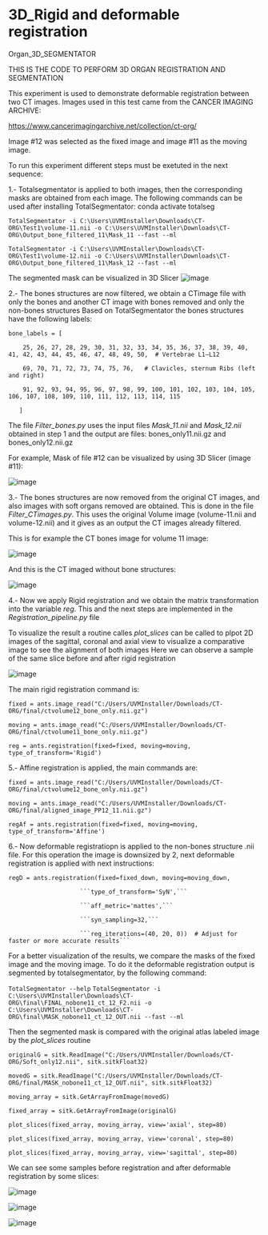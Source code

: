 # 3D_Rigid and deformable registration
Organ_3D_SEGMENTATOR

THIS IS THE CODE TO PERFORM 3D ORGAN REGISTRATION AND SEGMENTATION

This experiment is used to demonstrate deformable registration between two CT images. Images used in this test came from the CANCER IMAGING ARCHIVE:

https://www.cancerimagingarchive.net/collection/ct-org/ 

Image #12 was selected as the fixed image and image #11 as the moving image.

To run this experiment different steps must be exetuted in the next sequence:

1.- Totalsegmentator is applied to both images, then the corresponding masks are obtained from each image. The following commands can be used after installing TotalSegmentator:
conda activate totalseg

```TotalSegmentator -i C:\Users\UVMInstaller\Downloads\CT-ORG\Test1\volume-11.nii -o C:\Users\UVMInstaller\Downloads\CT-ORG\Output_bone_filtered_11\Mask_11 --fast --ml```


```TotalSegmentator -i C:\Users\UVMInstaller\Downloads\CT-ORG\Test1\volume-12.nii -o C:\Users\UVMInstaller\Downloads\CT-ORG\Output_bone_filtered_11\Mask_12 --fast --ml```

The segmented mask can be visualized in 3D Slicer
![image](https://github.com/user-attachments/assets/64ff4842-7886-4277-9e7a-c73526be0bc4)



2.- The bones structures are now filtered, we obtain a CTimage file with only the bones and another CT image with bones removed and only the non-bones structures
Based on TotalSegmentator the bones structures have the following labels:


```bone_labels = [```


```    25, 26, 27, 28, 29, 30, 31, 32, 33, 34, 35, 36, 37, 38, 39, 40, 41, 42, 43, 44, 45, 46, 47, 48, 49, 50,  # Vertebrae L1–L12```

```    69, 70, 71, 72, 73, 74, 75, 76,   # Clavicles, sternum Ribs (left and right)```

```    91, 92, 93, 94, 95, 96, 97, 98, 99, 100, 101, 102, 103, 104, 105, 106, 107, 108, 109, 110, 111, 112, 113, 114, 115```

 ```   ]```

The file *Filter_bones.py* uses the input files *Mask_11.nii* and *Mask_12.nii* obtained in step 1 and the output are files:   bones_only11.nii.gz and bones_only12.nii.gz

For example, Mask of file #12 can be visualized by using 3D Slicer (image #11):

![image](https://github.com/user-attachments/assets/a0b8659c-6901-40bd-a79d-47541dd7a550)


3.-  The bones structures are now removed from the original CT images, and also images with soft organs removed are obtained. This is done in the file *Filter_CTimages.py*. This uses the original Volume image (volume-11.nii and volume-12.nii) and it gives as an output the CT images already filtered. 

This is for example the CT bones image for volume 11 image:

![image](https://github.com/user-attachments/assets/85d74032-46a3-4a03-af0e-ff387cb631b9)

And this is the CT imaged without bone structures:

![image](https://github.com/user-attachments/assets/24619e89-1e52-4537-b330-4ce915cab5ac)


4.- Now we apply Rigid registration and we obtain the matrix transformation into the variable *reg*.  This and the next steps are implemented in the *Registration_pipeline.py* file

To visualize the result a routine calles *plot_slices* can be called to plpot 2D images of the sagittal, coronal and axial view to visualize a comparative image to see the alignment of both images
Here we can observe a sample of the same slice before and after rigid registration

![image](https://github.com/user-attachments/assets/90251872-28d6-4c3c-9674-330113f28462)

The main rigid registration command is:

```fixed = ants.image_read("C:/Users/UVMInstaller/Downloads/CT-ORG/final/ctvolume12_bone_only.nii.gz")```

```moving = ants.image_read("C:/Users/UVMInstaller/Downloads/CT-ORG/final/ctvolume11_bone_only.nii.gz")```

```reg = ants.registration(fixed=fixed, moving=moving, type_of_transform='Rigid')```





5.- Affine registration is applied, the main commands are:

```fixed = ants.image_read("C:/Users/UVMInstaller/Downloads/CT-ORG/final/ctvolume12_bone_only.nii.gz")```


```moving = ants.image_read("C:/Users/UVMInstaller/Downloads/CT-ORG/final/aligned_image_PP12_11.nii.gz")```

```regAf = ants.registration(fixed=fixed, moving=moving, type_of_transform='Affine')```


6.-  Now deformable registratiopn is applied to the non-bones structure .nii file. For this operation the image is downsized by 2, next deformable registration is applied with next instructions:

```regD = ants.registration(fixed=fixed_down, moving=moving_down,```

                        ```type_of_transform='SyN',```
                        
                        ```aff_metric='mattes',```
                        
                        ```syn_sampling=32,```
                        
                        ```reg_iterations=(40, 20, 0))  # Adjust for faster or more accurate results```


For a better visualization of the results, we compare the masks of the fixed image and the moving image. To do it the deformable registration output is segmented by totalsegmentator, by the following command:

```TotalSegmentator --help```
```TotalSegmentator -i C:\Users\UVMInstaller\Downloads\CT-ORG\final\FINAL_nobone11_ct_12_F2.nii -o C:\Users\UVMInstaller\Downloads\CT-ORG\final\MASK_nobone11_ct_12_OUT.nii --fast --ml```

Then the segmented mask is compared with the original atlas labeled image by the *plot_slices* routine


```originalG = sitk.ReadImage("C:/Users/UVMInstaller/Downloads/CT-ORG/Soft_only12.nii", sitk.sitkFloat32)```

```movedG = sitk.ReadImage("C:/Users/UVMInstaller/Downloads/CT-ORG/final/MASK_nobone11_ct_12_OUT.nii", sitk.sitkFloat32)```

```moving_array = sitk.GetArrayFromImage(movedG)```

```fixed_array = sitk.GetArrayFromImage(originalG)```

```plot_slices(fixed_array, moving_array, view='axial', step=80)```

```plot_slices(fixed_array, moving_array, view='coronal', step=80)```

```plot_slices(fixed_array, moving_array, view='sagittal', step=80)```


We can see some samples before registration and after deformable registration by some slices:



![image](https://github.com/user-attachments/assets/735aa17a-2ea2-4ce8-823b-1827f4748f0d)


![image](https://github.com/user-attachments/assets/323102b1-aa08-4a89-bf5c-cee9a5217fcb)


![image](https://github.com/user-attachments/assets/979216d2-5e8c-49e4-bb68-ee0ea45e1cd7)













